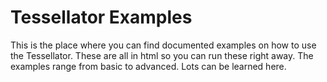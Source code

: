 # Tessellator Examples

This is the place where you can find documented examples on how to use the Tessellator. These are all in html so you can run these right away. The examples range from basic to advanced. Lots can be learned here.
